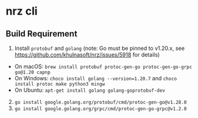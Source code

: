 # nrz cli

## Build Requirement

1. Install `protobuf` and `golang` (note: Go must be pinned to v1.20.x, see https://github.com/khulnasoft/nrz/issues/5918 for details)

- On macOS: `brew install protobuf protoc-gen-go protoc-gen-go-grpc go@1.20 capnp`
- On Windows: `choco install golang --version=1.20.7` and `choco install protoc make python3 mingw`
- On Ubuntu: `apt-get install golang golang-goprotobuf-dev`

2. `go install google.golang.org/protobuf/cmd/protoc-gen-go@v1.28.0`
3. `go install google.golang.org/grpc/cmd/protoc-gen-go-grpc@v1.2.0`
